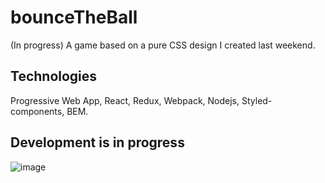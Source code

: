 # bounceTheBall
(In progress) A game based on a pure CSS design I created last weekend.

## Technologies
Progressive Web App, React, Redux, Webpack, Nodejs, Styled-components, BEM.

## Development is in progress
![image](https://user-images.githubusercontent.com/10034981/36639635-c36c6c3e-19ef-11e8-9257-2120b2b492d8.png)
